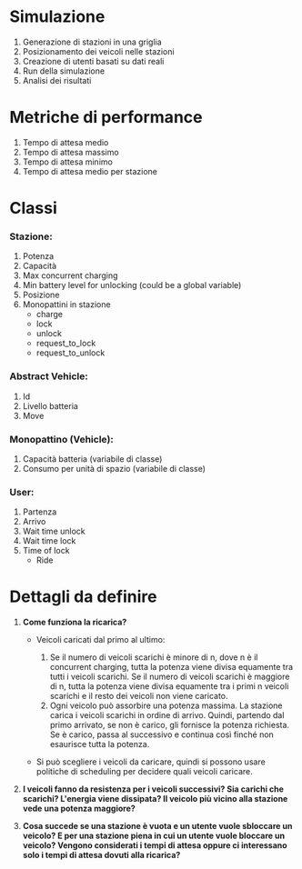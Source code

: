 # Simulazione

1. Generazione di stazioni in una griglia
2. Posizionamento dei veicoli nelle stazioni
3. Creazione di utenti basati su dati reali
4. Run della simulazione
5. Analisi dei risultati

# Metriche di performance

1. Tempo di attesa medio
2. Tempo di attesa massimo
3. Tempo di attesa minimo
4. Tempo di attesa medio per stazione

# Classi

### Stazione:
1. Potenza
2. Capacità
3. Max concurrent charging
4. Min battery level for unlocking (could be a global variable)
5. Posizione
6. Monopattini in stazione
    - charge
    - lock
    - unlock
    - request_to_lock
    - request_to_unlock

### Abstract Vehicle:
1. Id
2. Livello batteria
3. Move

### Monopattino (Vehicle):
1. Capacità batteria (variabile di classe)
2. Consumo per unità di spazio (variabile di classe)

### User:
1. Partenza
2. Arrivo
3. Wait time unlock
4. Wait time lock
5. Time of lock
    - Ride

# Dettagli da definire

1. **Come funziona la ricarica?**
    * Veicoli caricati dal primo al ultimo:
        1. Se il numero di veicoli scarichi è minore di n, dove n è il concurrent charging, tutta la potenza viene divisa equamente tra tutti i veicoli scarichi. Se il numero di veicoli scarichi è maggiore di n, tutta la potenza viene divisa equamente tra i primi n veicoli scarichi e il resto dei veicoli non viene caricato.
        2. Ogni veicolo può assorbire una potenza massima. La stazione carica i veicoli scarichi in ordine di arrivo. Quindi, partendo dal primo arrivato, se non è carico, gli fornisce la potenza richiesta. Se è carico, passa al successivo e continua così finché non esaurisce tutta la potenza.

    * Si può scegliere i veicoli da caricare, quindi si possono usare politiche di scheduling per decidere quali veicoli caricare.

2. **I veicoli fanno da resistenza per i veicoli successivi? Sia carichi che scarichi? L'energia viene dissipata? Il veicolo più vicino alla stazione vede una potenza maggiore?**

3. **Cosa succede se una stazione è vuota e un utente vuole sbloccare un veicolo? E per una stazione piena in cui un utente vuole bloccare un veicolo? Vengono considerati i tempi di attesa oppure ci interessano solo i tempi di attesa dovuti alla ricarica?**
